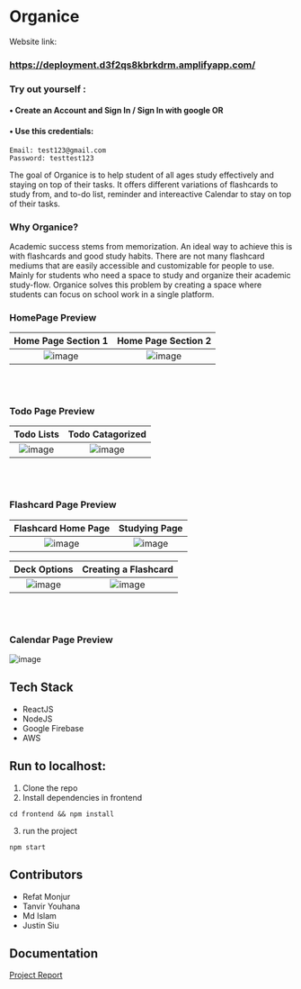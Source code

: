 # Organice

Website link:
### https://deployment.d3f2qs8kbrkdrm.amplifyapp.com/

### Try out yourself :

#### • Create an Account and Sign In / Sign In with google OR
#### • Use this credentials:
```
Email: test123@gmail.com
Password: testtest123
```
The goal of Organice is to help student of all ages study effectively and staying on top of their tasks. It offers different variations of flashcards to study from, and to-do list, reminder and intereactive Calendar to stay on top of their tasks. 

### Why Organice?

Academic success stems from memorization. An ideal way to achieve this is with flashcards and good study habits. There are not many flashcard mediums that are easily accessible and customizable for people to use. Mainly for students who need a space to study and organize their academic study-flow. Organice solves this problem by creating a space where students can focus on school work in a single platform.

### HomePage Preview
Home Page Section 1             |  Home Page Section 2
:-------------------------:|:-------------------------:
![image](https://user-images.githubusercontent.com/44341296/194790970-60d46659-4e8a-4718-b65b-ccb2dac8af61.png) |  ![image](https://user-images.githubusercontent.com/44341296/194791007-0ea84a3e-de4d-44d3-ae50-be6fe87f3b6b.png)

<br><br/>
### Todo Page Preview
Todo Lists |  Todo Catagorized 
:-------------------------:|:-------------------------:
![image](https://user-images.githubusercontent.com/44341296/194791323-1b97ebf8-b0fe-4fbb-96eb-fda9aa70bbd9.png)  |  ![image](https://user-images.githubusercontent.com/44341296/194791371-55472650-ecb0-450e-b0be-7435e7228bb6.png)

<br><br/>
### Flashcard Page Preview
Flashcard Home Page|  Studying Page
:-------------------------:|:-------------------------:
![image](https://user-images.githubusercontent.com/44341296/194791550-cb1cb799-f443-4b40-85f3-b2e821df5790.png)  |  ![image](https://user-images.githubusercontent.com/44341296/194791803-8fb7d005-b234-4836-a48e-657f5c077653.png)

Deck Options |  Creating a Flashcard
:-------------------------:|:-------------------------:
![image](https://user-images.githubusercontent.com/44341296/194791735-922ad075-40dd-4282-859d-24beaae11ed8.png) | ![image](https://user-images.githubusercontent.com/44341296/194791942-46e26a72-695f-424a-a482-fb491b221573.png)


<br><br/>
### Calendar Page Preview
![image](https://user-images.githubusercontent.com/44341296/194792004-68708772-6792-4318-a1e6-aeb7d74d4477.png)


## Tech Stack
- ReactJS
- NodeJS
- Google Firebase
- AWS

## Run to localhost:
1) Clone the repo
2) Install dependencies in frontend
  ```
  cd frontend && npm install
  ```
3) run the project
  ```
  npm start
  ```
## Contributors
- Refat Monjur
- Tanvir Youhana
- Md Islam
- Justin Siu


## Documentation
[Project Report](https://github.com/refatmonjur/Organice/blob/main/Organice_documentation.pdf)
